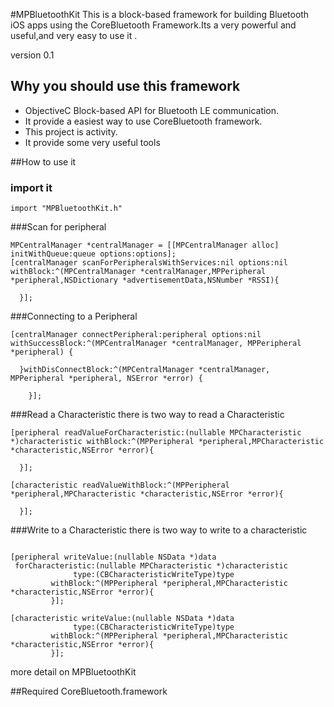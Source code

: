 #MPBluetoothKit
This is a block-based framework for building Bluetooth iOS apps using the CoreBluetooth Framework.Its a very powerful and useful,and very easy to use it .

version 0.1

## Why you should use this framework
+ ObjectiveC Block-based API for Bluetooth LE communication.
+ It provide a easiest way to use CoreBluetooth framework.
+ This project is activity.
+ It provide some very useful tools

##How to use it

### import it
```object-c
import "MPBluetoothKit.h"
```

###Scan for peripheral
```object-c
MPCentralManager *centralManager = [[MPCentralManager alloc] initWithQueue:queue options:options];
[centralManager scanForPeripheralsWithServices:nil options:nil withBlock:^(MPCentralManager *centralManager,MPPeripheral *peripheral,NSDictionary *advertisementData,NSNumber *RSSI){

  }];
```

###Connecting to a Peripheral

```object-c
[centralManager connectPeripheral:peripheral options:nil withSuccessBlock:^(MPCentralManager *centralManager, MPPeripheral *peripheral) {

  }withDisConnectBlock:^(MPCentralManager *centralManager, MPPeripheral *peripheral, NSError *error) {

    }];
```

###Read a Characteristic
there is two way to read a Characteristic

```object-c
[peripheral readValueForCharacteristic:(nullable MPCharacteristic *)characteristic withBlock:^(MPPeripheral *peripheral,MPCharacteristic *characteristic,NSError *error){

  }];
```
```object-c
[characteristic readValueWithBlock:^(MPPeripheral *peripheral,MPCharacteristic *characteristic,NSError *error){

  }];
```
###Write to a Characteristic
there is two way to write to a characteristic

```object-c

[peripheral writeValue:(nullable NSData *)data
 forCharacteristic:(nullable MPCharacteristic *)characteristic
              type:(CBCharacteristicWriteType)type
         withBlock:^(MPPeripheral *peripheral,MPCharacteristic *characteristic,NSError *error){
         }];
```
```object-c
[characteristic writeValue:(nullable NSData *)data
              type:(CBCharacteristicWriteType)type
         withBlock:^(MPPeripheral *peripheral,MPCharacteristic *characteristic,NSError *error){
         }];
```


more detail on MPBluetoothKit

##Required
CoreBluetooth.framework
